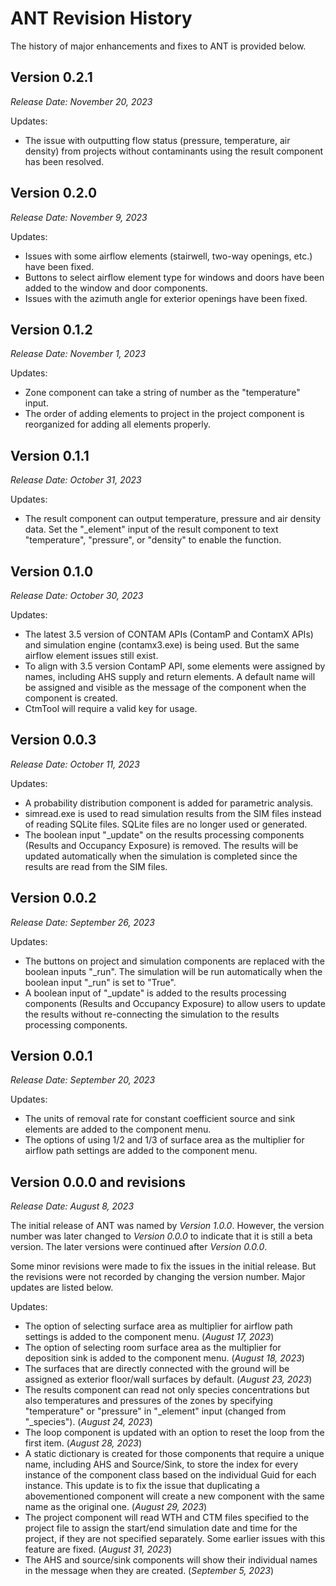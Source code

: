 # ANT Revision History
The history of major enhancements and fixes to ANT is provided below.

## Version 0.2.1
*Release Date: November 20, 2023*

Updates: 
 - The issue with outputting flow status (pressure, temperature, air density) from projects without contaminants using the result component has been resolved.

## Version 0.2.0
*Release Date: November 9, 2023*

Updates: 
 - Issues with some airflow elements (stairwell, two-way openings, etc.) have been fixed.
 - Buttons to select airflow element type for windows and doors have been added to the window and door components.
 - Issues with the azimuth angle for exterior openings have been fixed.

## Version 0.1.2
*Release Date: November 1, 2023*

Updates: 
 - Zone component can take a string of number as the "temperature" input.
 - The order of adding elements to project in the project component is reorganized for adding all elements properly.

## Version 0.1.1
*Release Date: October 31, 2023*

Updates: 
 - The result component can output temperature, pressure and air density data. Set the "_element" input of the result component to text "temperature", "pressure", or "density" to enable the function. 

## Version 0.1.0
*Release Date: October 30, 2023*

Updates:
 - The latest 3.5 version of CONTAM APIs (ContamP and ContamX APIs) and simulation engine (contamx3.exe) is being used. But the same airflow element issues still exist. 
 - To align with 3.5 version ContamP API, some elements were assigned by names, including AHS supply and return elements. A default name will be assigned and visible as the message of the component when the component is created. 
 - CtmTool will require a valid key for usage.

## Version 0.0.3
*Release Date: October 11, 2023*

Updates: 
 - A probability distribution component is added for parametric analysis.
 - simread.exe is used to read simulation results from the SIM files instead of reading SQLite files. SQLite files are no longer used or generated.
 - The boolean input "_update" on the results processing components (Results and Occupancy Exposure) is removed. The results will be updated automatically when the simulation is completed since the results are read from the SIM files.

## Version 0.0.2
*Release Date: September 26, 2023*

Updates: 
 - The buttons on project and simulation components are replaced with the boolean inputs "_run". The simulation will be run automatically when the boolean input "_run" is set to "True".
 - A boolean input of "_update" is added to the results processing components (Results and Occupancy Exposure) to allow users to update the results without re-connecting the simulation to the results processing components.

## Version 0.0.1
*Release Date: September 20, 2023*

Updates:
- The units of removal rate for constant coefficient source and sink elements are added to the component menu.
- The options of using 1/2 and 1/3 of surface area as the multiplier for airflow path settings are added to the component menu.

## Version 0.0.0 and revisions
*Release Date: August 8, 2023*

The initial release of ANT was named by *Version 1.0.0*. However, the version number was later changed to *Version 0.0.0* to indicate that it is still a beta version. The later versions were continued after *Version 0.0.0*. 

Some minor revisions were made to fix the issues in the initial release. But the revisions were not recorded by changing the version number. Major updates are listed below.

Updates: 
 - The option of selecting surface area as multiplier for airflow path settings is added to the component menu. (*August 17, 2023*)
 - The option of selecting room surface area as the multiplier for deposition sink is added to the component menu. (*August 18, 2023*)
 - The surfaces that are directly connected with the ground will be assigned as exterior floor/wall surfaces by default. (*August 23, 2023*)
 - The results component can read not only species concentrations but also temperatures and pressures of the zones by specifying "temperature" or "pressure" in "_element" input (changed from "_species"). (*August 24, 2023*)
 - The loop component is updated with an option to reset the loop from the first item. (*August 28, 2023*)
 - A static dictionary is created for those components that require a unique name, including AHS and Source/Sink, to store the index for every instance of the component class based on the individual Guid for each instance. This update is to fix the issue that duplicating a abovementioned component will create a new component with the same name as the original one. (*August 29, 2023*)
 - The project component will read WTH and CTM files specified to the project file to assign the start/end simulation date and time for the project, if they are not specified separately. Some earlier issues with this feature are fixed. (*August 31, 2023*)
 - The AHS and source/sink components will show their individual names in the message when they are created. (*September 5, 2023*)

